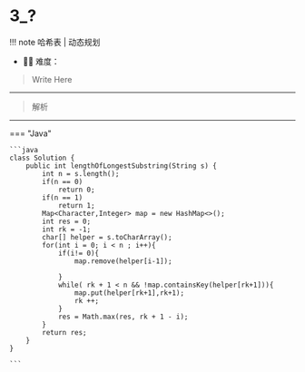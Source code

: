# 3_?

<!-- 所有文件名必须是该题目的英文名 -->

!!! note
    <!-- 这里记载考察的数据结构、算法等 -->
    哈希表 | 动态规划

- 🔑🔑 难度：
<!-- <span style = "color:gold; font-weight:bold">Medium</span> 中等 -->
<!-- <span style = "color:crisma; font-weight:bold">High</span> 困难 -->
<!-- <span style = "color:Green; font-weight:bold">Easy</span> 简单 -->

<!-- 题目简介 -->
> Write Here 

------

> 解析

-------------

=== "Java"

    ```java
    class Solution {
        public int lengthOfLongestSubstring(String s) {
            int n = s.length();
            if(n == 0)
                return 0;
            if(n == 1)
                return 1;
            Map<Character,Integer> map = new HashMap<>();
            int res = 0;
            int rk = -1;
            char[] helper = s.toCharArray();
            for(int i = 0; i < n ; i++){
                if(i!= 0){
                    map.remove(helper[i-1]);

                }
                while( rk + 1 < n && !map.containsKey(helper[rk+1])){
                    map.put(helper[rk+1],rk+1);
                    rk ++;
                }
                res = Math.max(res, rk + 1 - i);
            }
            return res;
        }
    }

    ```